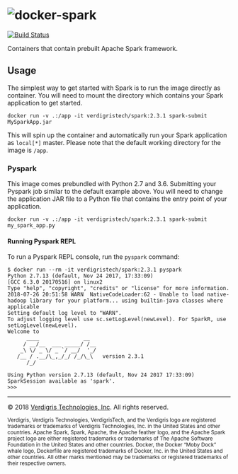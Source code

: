 # ![docker-spark](https://s3-us-west-2.amazonaws.com/verdigris/spark-docker.svg)

[![Build Status](https://img.shields.io/circleci/token/f41a8ea8d8fe8a47d6d409f60f53230c8c21ff67/project/VerdigrisTech/docker-spark.svg)](https://circleci.com/gh/VerdigrisTech/docker-spark)

Containers that contain prebuilt Apache Spark framework.

## Usage

The simplest way to get started with Spark is to run the image directly as
container. You will need to mount the directory which contains your Spark
application to get started.

```console
docker run -v .:/app -it verdigristech/spark:2.3.1 spark-submit MySparkApp.jar
```

This will spin up the container and automatically run your Spark application as
`local[*]` master. Please note that the default working directory for the image
is `/app`.

### Pyspark

This image comes prebundled with Python 2.7 and 3.6. Submitting your Pyspark
job similar to the default example above. You will need to change the
application JAR file to a Python file that contains the entry point of your
application.

```console
docker run -v .:/app -it verdigristech/spark:2.3.1 spark-submit my_spark_app.py
```

#### Running Pyspark REPL

To run a Pyspark REPL console, run the `pyspark` command:

```console
$ docker run --rm -it verdigristech/spark:2.3.1 pyspark
Python 2.7.13 (default, Nov 24 2017, 17:33:09)
[GCC 6.3.0 20170516] on linux2
Type "help", "copyright", "credits" or "license" for more information.
2018-07-26 20:51:58 WARN  NativeCodeLoader:62 - Unable to load native-hadoop library for your platform... using builtin-java classes where applicable
Setting default log level to "WARN".
To adjust logging level use sc.setLogLevel(newLevel). For SparkR, use setLogLevel(newLevel).
Welcome to
      ____              __
     / __/__  ___ _____/ /__
    _\ \/ _ \/ _ `/ __/  '_/
   /__ / .__/\_,_/_/ /_/\_\   version 2.3.1
      /_/

Using Python version 2.7.13 (default, Nov 24 2017 17:33:09)
SparkSession available as 'spark'.
>>>
```

-----

© 2018 [Verdigris Technologies, Inc](https://verdigris.co). All rights reserved.

<sub>
Verdigris, Verdigris Technologies, VerdigrisTech, and the Verdigris logo are
registered trademarks or trademarks of Verdigris Technologies, Inc. in the
United States and other countries. Apache Spark, Spark, Apache, the Apache
feather logo, and the Apache Spark project logo are either registered
trademarks or trademarks of The Apache Software Foundation in the United States
and other countries. Docker, the Docker “Moby Dock” whale logo, Dockerfile are
registered trademarks of Docker, Inc. in the United States and other countries.
All other marks mentioned may be trademarks or registered trademarks of their
respective owners.
</sub>
